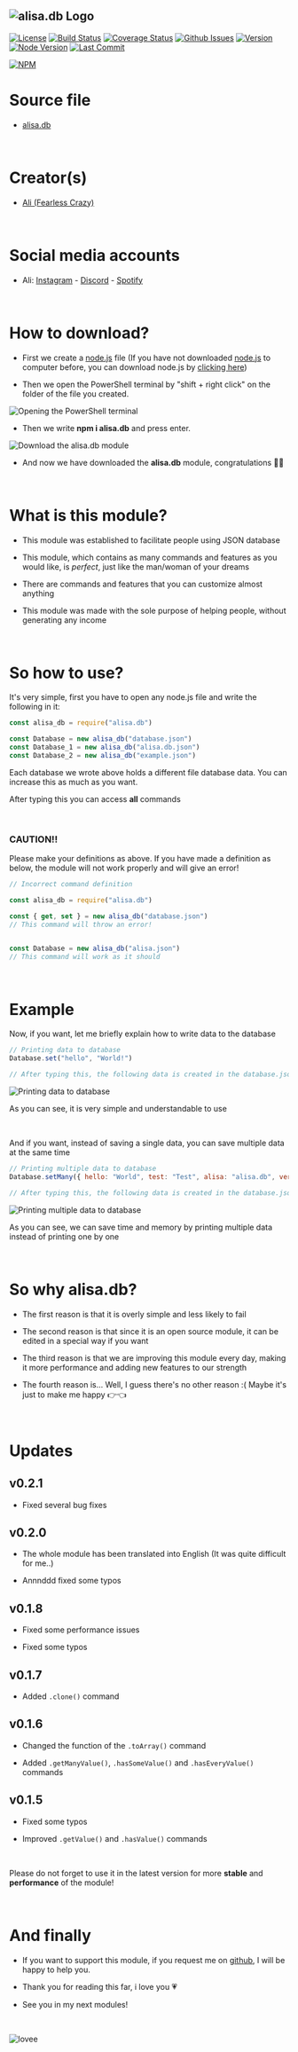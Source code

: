 ## ![alisa.db Logo](https://i.hizliresim.com/aug2sp9.png)

[![License](https://img.shields.io/npm/l/alisa.db.svg)](https://img.shields.io/npm/l/alisa.db.svg)
[![Build Status](https://travis-ci.org/pordarman/alisa.db.svg?branch=master)](https://travis-ci.org/pordarman/alisa.db)
[![Coverage Status](https://coveralls.io/repos/github/pordarman/alisa.db/badge.svg?branch=master)](https://coveralls.io/github/pordarman/alisa.db?branch=master)
[![Github Issues](https://img.shields.io/github/issues-raw/pordarman/alisa.db.svg)](https://img.shields.io/github/issues-raw/pordarman/alisa.db.svg)
[![Version](https://img.shields.io/npm/v/alisa.db.svg)](https://img.shields.io/npm/v/alisa.db.svg)
[![Node Version](https://img.shields.io/node/v/alisa.db.svg)](https://img.shields.io/node/v/alisa.db.svg)
[![Last Commit](https://img.shields.io/github/last-commit/pordarman/alisa.db.svg)](https://img.shields.io/github/last-commit/pordarman/alisa.db.svg)

[![NPM](https://nodei.co/npm/alisa.db.png?downloads=true)](https://www.npmjs.com/package/alisa.db/)


# Source file

- [alisa.db](https://github.com/pordarman/alisa.db)

<br>

# Creator(s)

- [Ali (Fearless Crazy)](https://github.com/pordarman)

<br>

# Social media accounts

- Ali: [Instagram](https://www.instagram.com/ali.celk/) - [Discord](https://discord.com/users/488839097537003521) - [Spotify](https://open.spotify.com/user/215jixxk4morzgq5mpzsmwwqa?si=41e0583b36f9449b)

<br>

# How to download?

- First we create a [node.js](https://nodejs.org/en/) file (If you have not downloaded [node.js](https://nodejs.org/en/) to computer before, you can download node.js by [clicking here](https://nodejs.org/en/))

- Then we open the PowerShell terminal by "shift + right click" on the folder of the file you created.

![Opening the PowerShell terminal](https://i.hizliresim.com/gbwgora.png)

- Then we write **npm i alisa.db** and press enter.

![Download the alisa.db module](https://i.hizliresim.com/sqavkev.png)

- And now we have downloaded the **alisa.db** module, congratulations 🎉🎉



<br>

# What is this module?

- This module was established to facilitate people using JSON database

- This module, which contains as many commands and features as you would like, is *perfect*, just like the man/woman of your dreams

- There are commands and features that you can customize almost anything

- This module was made with the sole purpose of helping people, without generating any income

<br>

# So how to use?

It's very simple, first you have to open any node.js file and write the following in it:
<br>
```js
const alisa_db = require("alisa.db")

const Database = new alisa_db("database.json")
const Database_1 = new alisa_db("alisa.db.json")
const Database_2 = new alisa_db("example.json")
```
Each database we wrote above holds a different file database data. You can increase this as much as you want.

After typing this you can access **all** commands

<br>

### **CAUTION!!**
Please make your definitions as above. If you have made a definition as below, the module will not work properly and will give an error!

```js
// Incorrect command definition

const alisa_db = require("alisa.db")

const { get, set } = new alisa_db("database.json")
// This command will throw an error!


const Database = new alisa_db("alisa.json")
// This command will work as it should
```

<br>

# Example

Now, if you want, let me briefly explain how to write data to the database
<br>

```js
// Printing data to database
Database.set("hello", "World!")

// After typing this, the following data is created in the database.json file:
```
![Printing data to database](https://i.hizliresim.com/mnt8zwz.png)
  
As you can see, it is very simple and understandable to use

<br>

And if you want, instead of saving a single data, you can save multiple data at the same time
```js
// Printing multiple data to database
Database.setMany({ hello: "World", test: "Test", alisa: "alisa.db", version: "0.0.3" })

// After typing this, the following data is created in the database.json file:
```
![Printing multiple data to database](https://i.hizliresim.com/lzfojym.png)

As you can see, we can save time and memory by printing multiple data instead of printing one by one

<br>

# So why alisa.db?

- The first reason is that it is overly simple and less likely to fail

- The second reason is that since it is an open source module, it can be edited in a special way if you want

- The third reason is that we are improving this module every day, making it more performance and adding new features to our strength

- The fourth reason is... Well, I guess there's no other reason :( Maybe it's just to make me happy 👉👈

<br>


# Updates
## v0.2.1

- Fixed several bug fixes

## v0.2.0

- The whole module has been translated into English (It was quite difficult for me..)

- Annnddd fixed some typos


## v0.1.8

- Fixed some performance issues

- Fixed some typos

## v0.1.7

- Added `.clone()` command

## v0.1.6

- Changed the function of the `.toArray()` command

- Added `.getManyValue()`, `.hasSomeValue()` and `.hasEveryValue()` commands

## v0.1.5

- Fixed some typos

- Improved `.getValue()` and `.hasValue()` commands

<br>

Please do not forget to use it in the latest version for more **stable** and **performance** of the module!

<br>

# And finally

- If you want to support this module, if you request me on [github](https://github.com/pordarman), I will be happy to help you.

- Thank you for reading this far, i love you 💗

- See you in my next modules!

<br>

![lovee](https://gifdb.com/images/high/drake-heart-hands-aqm0moab2i6ocb44.webp)